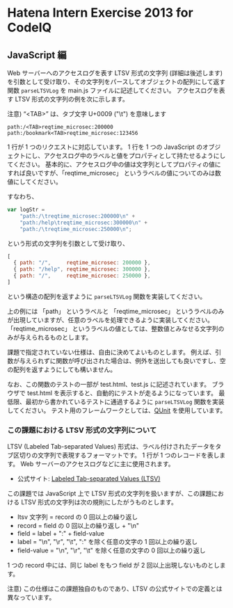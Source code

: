 # Hatena Intern Exercise 2013 for CodeIQ

## JavaScript 編

Web サーバーへのアクセスログを表す LTSV 形式の文字列 (詳細は後述します) を引数として受け取り、その文字列をパースしてオブジェクトの配列にして返す関数 `parseLTSVLog` を main.js ファイルに記述してください。
アクセスログを表す LTSV 形式の文字列の例を次に示します。

注意) “&lt;TAB&gt;” は、タブ文字 U+0009 ("\t") を意味します

```
path:/<TAB>reqtime_microsec:200000
path:/bookmark<TAB>reqtime_microsec:123456
```

1 行が 1 つのリクエストに対応しています。
1 行を 1 つの JavaScript のオブジェクトにし、アクセスログ中のラベルと値をプロパティとして持たせるようにしてください。
基本的に、アクセスログ中の値は文字列としてプロパティの値にすれば良いですが、「reqtime_microsec」 というラベルの値についてのみは数値にしてください。

すなわち、

```javascript
var logStr =
    "path:/\treqtime_microsec:200000\n" +
    "path:/help\treqtime_microsec:300000\n" +
    "path:/\treqtime_microsec:250000\n";
```

という形式の文字列を引数として受け取り、

```javascript
[
  { path: "/",     reqtime_microsec: 200000 },
  { path: "/help", reqtime_microsec: 300000 },
  { path: "/",     reqtime_microsec: 250000 },
]
```

という構造の配列を返すように `parseLTSVLog` 関数を実装してください。

上の例には 「path」 というラベルと 「reqtime_microsec」 というラベルのみが出現していますが、任意のラベルを処理できるように実装してください。
「reqtime_microsec」 というラベルの値としては、整数値とみなせる文字列のみが与えられるものとします。

課題で指定されていない仕様は、自由に決めてよいものとします。
例えば、引数が与えられずに関数が呼び出された場合は、例外を送出しても良いですし、空の配列を返すようにしても構いません。

なお、この関数のテストの一部が test.html、test.js に記述されています。
ブラウザで test.html を表示すると、自動的にテストが走るようになっています。
最低限、最初から書かれているテストに通過するように `parseLTSVLog` 関数を実装してください。
テスト用のフレームワークとしては、[QUnit](http://qunitjs.com/) を使用しています。

### この課題における LTSV 形式の文字列について

LTSV (Labeled Tab-separated Values) 形式は、ラベル付けされたデータをタブ区切りの文字列で表現するフォーマットです。
1 行が 1 つのレコードを表します。
Web サーバーのアクセスログなどに主に使用されます。

* 公式サイト: [Labeled Tab-separated Values (LTSV)](http://ltsv.org/)

この課題では JavaScript 上で LTSV 形式の文字列を扱いますが、この課題における LTSV 形式の文字列は次の規則にしたがうものとします。

* ltsv 文字列 = record の 0 回以上の繰り返し
* record = field の 0 回以上の繰り返し + "\n"
* field = label + ":" + field-value
* label = "\n", "\r", "\t", ":" を除く任意の文字の 1 回以上の繰り返し
* field-value = "\n", "\r", "\t" を除く任意の文字の 0 回以上の繰り返し

1 つの record 中には、同じ label をもつ field が 2 回以上出現しないものとします。

注意) この仕様はこの課題独自のものであり、LTSV の公式サイトでの定義とは異なっています。

